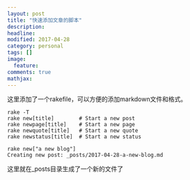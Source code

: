 ```yaml
---
layout: post
title: "快速添加文章的脚本"
description:
headline:
modified: 2017-04-28
category: personal
tags: []
image:
  feature:
comments: true
mathjax:
---
```

这里添加了一个rakefile，可以方便的添加markdown文件和格式。
```
rake -T
rake new[title]        # Start a new post
rake newpage[title]    # Start a new page
rake newquote[title]   # Start a new quote
rake newstatus[title]  # Start a new status
```

```
rake new["a new blog"]
Creating new post: _posts/2017-04-28-a-new-blog.md

```
这里就在_posts目录生成了一个新的文件了
